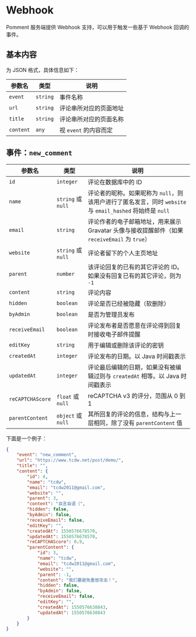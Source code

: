 # Webhook

Pomment 服务端提供 Webhook 支持，可以用于触发一些基于 Webhook 回调的事件。

## 基本内容

为 JSON 格式，具体信息如下：

| 参数名 | 类型 | 说明 |
| - | - | - |
| `event` | `string` | 事件名称 |
| `url` | `string` | 评论串所对应的页面地址 |
| `title` | `string` | 评论串所对应的页面名称 |
| `content` | `any` | 视 `event` 的内容而定 |

## 事件：`new_comment`

| 参数名 | 类型 | 说明 |
| - | - | - |
| `id` | `integer` | 评论在数据库中的 ID |
| `name` | `string` 或 `null` | 评论者的昵称。如果昵称为 `null`，则该用户进行了匿名发言，同时 `website` 与 `email_hashed` 将始终是 `null` |
| `email` | `string` | 评论作者的电子邮箱地址，用来展示 Gravatar 头像与接收提醒邮件（如果 `receiveEmail` 为 `true`） |
| `website` | `string` 或 `null` | 评论者留下的个人主页地址 |
| `parent` | `number` | 该评论回复的已有的其它评论的 ID。如果没有回复已有的其它评论，则为 `-1` |
| `content` | `string` | 评论内容 |
| `hidden` | `boolean` | 评论是否已经被隐藏（软删除） |
| `byAdmin` | `boolean` | 是否为管理员发布 |
| `receiveEmail` | `boolean` | 评论发布者是否愿意在评论得到回复时接收电子邮件提醒 |
| `editKey` |  `string` | 用于编辑或删除该评论的密钥 |
| `createdAt` | `integer` | 评论发布的日期。以 Java 时间戳表示 |
| `updatedAt` | `integer` | 评论最后编辑的日期，如果没有被编辑过则与 `createdAt` 相等。以 Java 时间戳表示 |
| `reCAPTCHAScore` | `float` 或 `null` | reCAPTCHA v3 的评分，范围从 0 到 1 |
| `parentContent` | `object` 或 `null` | 其所回复的评论的信息，结构与上一层相同，除了没有 `parentContent` 值 |

下面是一个例子：

```json
{
    "event": "new_comment",
    "url": "https://www.tcdw.net/post/demo/",
    "title": "",
    "content": {
        "id": 4,
        "name": "tcdw",
        "email": "tcdw2011@gmail.com",
        "website": "",
        "parent": 3,
        "content": "自言自语（",
        "hidden": false,
        "byAdmin": false,
        "receiveEmail": false,
        "editKey": "",
        "createdAt": 1550576678570,
        "updatedAt": 1550576678570,
        "reCAPTCHAScore": 0.9,
        "parentContent": {
            "id": 3,
            "name": "tcdw",
            "email": "tcdw2011@gmail.com",
            "website": "",
            "parent": -1,
            "content": "我们要避免重放攻击！",
            "hidden": false,
            "byAdmin": false,
            "receiveEmail": false,
            "editKey": "",
            "createdAt": 1550576638843,
            "updatedAt": 1550576638843
        }
    }
}
```
